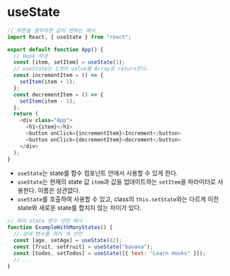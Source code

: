 # useState

```js
// 버튼을 클릭하면 값이 변하는 예시
import React, { useState } from "react";

export default function App() {
  // Hook 작성
  const [item, setItem] = useState(1);
  // useState는 2개의 value를 Array로 return한다.
  const incrementItem = () => {
    setItem(item + 1);
  };
  const decrementItem = () => {
    setItem(item - 1);
  };
  return (
    <div class="App">
      <h1>{item}</h1>
      <button onClick={incrementItem}>Increment</button>
      <button onClick={decrementItem}>decrement</button>
    </div>
  );
}
```

- `useState`는 state를 함수 컴포넌트 안에서 사용할 수 있게 한다.
- `useState`는 현재의 state 값 `item`과 값을 업데이트하는 `setItem`을 파라미터로 사용한다. 이름은 상관없다.
- `useState`를 호출하여 사용할 수 있고, class의 `this.setState`와는 다르게 이전 state와 새로운 state를 합치지 않는 차이가 있다.

```js
// 여러 state 변수 선언 예시
function ExampleWithManyStates() {
  // 상태 변수를 여러 개 선언
  const [age, setAge] = useState(42);
  const [fruit, setFruit] = useState("banana");
  const [todos, setTodos] = useState([{ text: "Learn Hooks" }]);
  // ...
}
```

